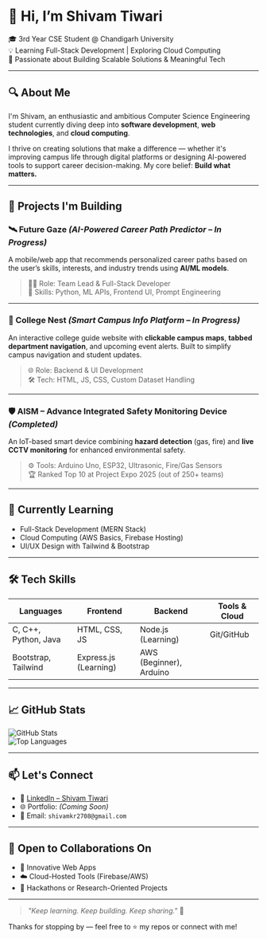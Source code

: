 #                                                                               👋 Hi, I’m Shivam Tiwari

🎓 3rd Year CSE Student @ Chandigarh University  
💡 Learning Full-Stack Development | Exploring Cloud Computing  
🚀 Passionate about Building Scalable Solutions & Meaningful Tech

---

## 🔍 About Me

I'm Shivam, an enthusiastic and ambitious Computer Science Engineering student currently diving deep into **software development**, **web technologies**, and **cloud computing**.

I thrive on creating solutions that make a difference — whether it's improving campus life through digital platforms or designing AI-powered tools to support career decision-making. My core belief: **Build what matters.**

---

## 🚀 Projects I'm Building

### 🛰️ Future Gaze *(AI-Powered Career Path Predictor – In Progress)*  
A mobile/web app that recommends personalized career paths based on the user’s skills, interests, and industry trends using **AI/ML models**.  
> 👨‍💼 Role: Team Lead & Full-Stack Developer  
> 🧠 Skills: Python, ML APIs, Frontend UI, Prompt Engineering

---

### 🏫 College Nest *(Smart Campus Info Platform – In Progress)*  
An interactive college guide website with **clickable campus maps**, **tabbed department navigation**, and upcoming event alerts. Built to simplify campus navigation and student updates.  
> 🌐 Role: Backend & UI Development  
> 🛠️ Tech: HTML, JS, CSS, Custom Dataset Handling

---

### 🛡️ AISM – Advance Integrated Safety Monitoring Device *(Completed)*  
An IoT-based smart device combining **hazard detection** (gas, fire) and **live CCTV monitoring** for enhanced environmental safety.  
> ⚙️ Tools: Arduino Uno, ESP32, Ultrasonic, Fire/Gas Sensors  
> 🏆 Ranked Top 10 at Project Expo 2025 (out of 250+ teams)

---

## 🧠 Currently Learning

- Full-Stack Development (MERN Stack)
- Cloud Computing (AWS Basics, Firebase Hosting)
- UI/UX Design with Tailwind & Bootstrap

---

## 🛠 Tech Skills

| Languages            | Frontend              | Backend                 | Tools & Cloud |
|----------|-----------|-----------------------|-------------------------|
| C, C++, Python, Java | HTML, CSS, JS         | Node.js (Learning)      | Git/GitHub |
| Bootstrap, Tailwind  | Express.js (Learning) | AWS (Beginner), Arduino |

---

## 📈 GitHub Stats

![GitHub Stats](https://github-readme-stats.vercel.app/api?username=builtbyshivam&show_icons=true&theme=react)  
![Top Languages](https://github-readme-stats.vercel.app/api/top-langs/?username=builtbyshivam&layout=compact&theme=react)

---

## 📫 Let's Connect

- 🔗 [LinkedIn – Shivam Tiwari](https://www.linkedin.com/in/shivamkrtiwari)  
- 🌐 Portfolio: *(Coming Soon)*  
- 📧 Email: `shivamkr2708@gmail.com`

---

## 🤝 Open to Collaborations On

- 🧩 Innovative Web Apps  
- ☁️ Cloud-Hosted Tools (Firebase/AWS)  
- 🧠 Hackathons or Research-Oriented Projects  

---

> _"Keep learning. Keep building. Keep sharing."_ 🔁

Thanks for stopping by — feel free to ⭐️ my repos or connect with me!
